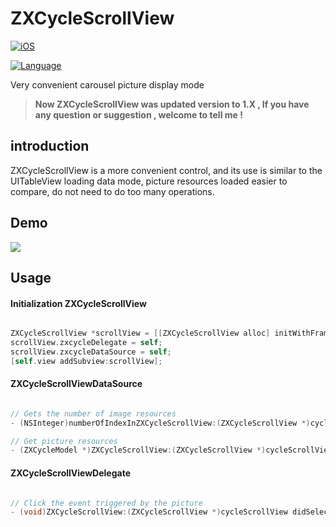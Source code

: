 ZXCycleScrollView
=================

[![iOS](https://img.shields.io/badge/iOS-ZXCycleScrollView-brightgreen.svg)](https://github.com/HLzhongxiao)

[![Language](https://img.shields.io/badge/Language-Objective--C-brightgreen.svg)](https://github.com/HLzhongxiao)

Very convenient carousel picture display mode

> **Now ZXCycleScrollView was updated version to 1.X , If you have any question or suggestion , welcome to 
tell me !**

## introduction

ZXCycleScrollView is a more convenient control, and its use is similar to the UITableView loading data mode, picture resources loaded easier to compare, do not need to do too many operations.

## Demo
![](DeoGif.gif)

## Usage

#### Initialization ZXCycleScrollView

```Objective-C

ZXCycleScrollView *scrollView = [[ZXCycleScrollView alloc] initWithFrame:CGRectMake(0, 0, self.view.frame.size.width, 300)];
scrollView.zxcycleDelegate = self;
scrollView.zxcycleDataSource = self;
[self.view addSubview:scrollView];

```

#### ZXCycleScrollViewDataSource

```Objective-C

// Gets the number of image resources
- (NSInteger)numberOfIndexInZXCycleScrollView:(ZXCycleScrollView *)cycleScrollView;

// Get picture resources
- (ZXCycleModel *)ZXCycleScrollView:(ZXCycleScrollView *)cycleScrollView provideCycleModel:(ZXCycleModel *)cycleModel zxcycleModelForIndex:(NSInteger)index;

```

#### ZXCycleScrollViewDelegate

```Objective-C

// Click the event triggered by the picture
- (void)ZXCycleScrollView:(ZXCycleScrollView *)cycleScrollView didSelectIndex:(NSInteger)index andSelectModel:(ZXCycleModel *)cycleModel;

```

